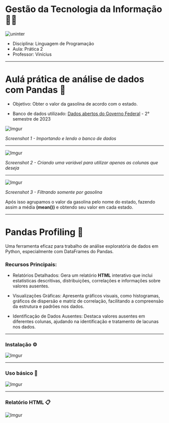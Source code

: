 # Gestão da Tecnologia da Informação 👩‍💻
![uninter](https://ebdicorp.com.br/wp-content/uploads/2020/02/logo-uninter.png)

- Disciplina: Linguagem de Programação
- Aula: Prática 2
- Professor: Vinícius

<hr />

# Aulá prática de análise de dados com Pandas 🐼

- Objetivo: Obter o valor da gasolina de acordo com o estado. 

- Banco de dados utilizado: [Dados abertos do Governo Federal](https://www.gov.br/anp/pt-br/centrais-de-conteudo/dados-abertos/serie-historica-de-precos-de-combustiveis) - 2° semestre de 2023

![Imgur](https://i.imgur.com/o9hHPGK.png)

*Screenshot 1 - Importando e lendo o banco de dados*

<hr />

![Imgur](https://i.imgur.com/ksQAqOo.png)

*Screenshot 2 - Criando uma variável para utilizar apenas as colunas que deseja*

<hr />

![Imgur](https://i.imgur.com/Cx5UJSs.png)

*Screenshot 3 - Filtrando somente por gasolina*

Após isso agrupamos o valor da gasolina pelo nome do estado, fazendo assim a média **(mean())** e obtendo seu valor em cada estado. 

<hr />

# Pandas Profiling 🐼

 Uma ferramenta eficaz para trabalho de análise exploratória de dados em Python, especialmente com DataFrames do Pandas.

### Recursos Principais:

- Relatórios Detalhados: Gera um relatório **HTML** interativo que inclui estatísticas descritivas, distribuições, correlações e informações sobre valores ausentes.

- Visualizações Gráficas: Apresenta gráficos visuais, como histogramas, gráficos de dispersão e matriz de correlação, facilitando a compreensão da estrutura e padrões nos dados.

- Identificação de Dados Ausentes: Destaca valores ausentes em diferentes colunas, ajudando na identificação e tratamento de lacunas nos dados.

<hr />

### Instalação ⚙️

![Imgur](https://i.imgur.com/E0w3y5N.png)

<hr />

### Uso básico 📝

![Imgur](https://i.imgur.com/c8nJovx.png)

<hr />

### Relatório HTML 📋

![Imgur](https://i.imgur.com/9ONIW9S.png)